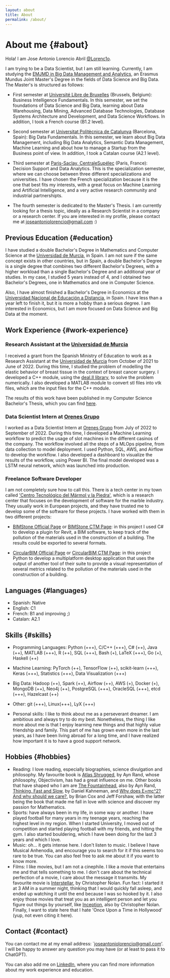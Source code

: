 ```yaml
---
layout: about
title: About
permalink: /about/
---
```


# About me {#about}

Hola! I am Jose Antonio Lorencio Abril [@Lorenc1o](github.com/Lorenc1o). 

I am trying to be a Data Scientist, but I am still learning. Currently, I am studying the [EMJMD in Big Data Management and Analytics](https://bdma.ulb.ac.be/), an Erasmus Mundus Joint Master's Degree in the fields of Data Science and Big Data. The Master's is structured as follows:

- First semester at [Université Libre de Bruxelles](https://www.ulb.be/en) (Brussels, Belgium): Business Intelligence Fundamentals. In this semester, we set the foundations of Data Science and Big Data, learning about Data Warehousing, Data Mining, Advanced Database Technologies, Database Systems Architecture and Development, and Data Science Workflows. In addition, I took a French course (B1.2 level).

- Second semester at [Universitat Politècnica de Catalunya](https://www.upc.edu/en) (Barcelona, Spain): Big Data Fundamentals. In this semester, we learn about Big Data Management, including Big Data Analytics, Semantic Data Management, Machine Learning and about how to manage a Startup from the Business point of view. In addition, I took a Catalan course (A2.1 level).

- Third semester at [Paris-Saclay, CentraleSupélec](https://www.centralesupelec.fr/en) (Paris, France): Decision Support and Data Analytics. This is the specialization semester, where we can choose between three different specializations and universities. I have chosen the French specialization because it is the one that best fits my interests, with a great focus on Machine Learning and Artificial Intelligence, and a very active research community and industrial partnershipts.

- The fourth semester is dedicated to the Master's Thesis. I am currently looking for a thesis topic, ideally as a Research Scientist in a company or a research center. If you are interested in my profile, please contact me at joseantoniolorencio@gmail.com :)

## Previous Education {#education} 

I have studied a double Bachelor's Degree in Mathematics and Computer Science at the [Universidad de Murcia](https://www.um.es/en/web/inicio), in Spain. I am not sure if the same concept exists in other countries, but in Spain, a double Bachelor's Degree is a single degree that combines two different Bachelor's Degrees, with a higher workload than a single Bachelor's Degree and an additional year of studies. In my case, I studied 5 years instead of 4, and I obtained two Bachelor's Degrees, one in Mathematics and one in Computer Science.

Also, I have almost finished a Bachelor's Degree in Economics at the [Universidad Nacional de Educación a Distancia](https://www.uned.es/), in Spain. I have less than a year left to finish it, but it is more a hobby than a serious degree. I am interested in Economics, but I am more focused on Data Science and Big Data at the moment.

## Work Experience {#work-experience} 

### Research Assistant at the [Universidad de Murcia](https://www.um.es/en/web/inicio)

I received a grant from the Spanish Ministry of Education to work as a Research Assistant at the [Universidad de Murcia](https://www.um.es/en/web/inicio) from October of 2021 to June of 2022. During this time, I studied the problem of modelling the elastic behavior of breast tissue in the context of breast cancer surgery. I developed a C++ module, using the [deal.II library](https://www.dealii.org/), to solve the problem numerically. I also developed a MATLAB module to convert stl files into vtk files, which are the input files for the C++ module.

The results of this work have been published in my Computer Science Bachelor's Thesis, which you can find [here](github.com/Lorenc1o/Math_Info_UniversityNotes/ComputerScience/TFG/TFG_FEM.pdf).

### Data Scientist Intern at [Orenes Grupo](https://www.orenesgrupo.com/)

I worked as a Data Scientist Intern at [Orenes Grupo](https://www.orenesgrupo.com/) from July of 2022 to September of 2022. During this time, I developed a Machine Learning workflow to predict the usage of slot machines in the different casinos of the company. The workflow involved all the steps of a MLOps pipeline, from data collection to model deployment. I used Python, SQL, AWS, and Airflow to develop the workflow. I also developed a dashboard to visualize the results of the workflow, using Power BI. The final model developed was a LSTM neural network, which was launched into production.

### Freelance Software Developer

I am not completely sure how to call this. There is a tech center in my town called ['Centro Tecnológico del Mármol y la Piedra'](https://ctmarmol.es/), which is a research center that focuses on the development of software for the marble industry. They usually work in European projects, and they have trusted me to develop some of the software for these projects. I have worked with them in two different projects:

- [BIMStone Official Page](https://www.bimstoneproject.eu/) or [BIMStone CTM Page](https://ctmarmol.es/portfolio/bimstone/#tab-1429109016792-2-9): in this project I used C# to develop a plugin for Revit, a BIM software, to keep track of the pollution of the materials used in the construction of a building. The results could be exported to several formats.

- [CircularBIM Official Page](https://circularbim.eu/) or [CircularBIM CTM Page](https://ctmarmol.es/portfolio/circularbim/): in this project Python to develop a multiplatform desktop application that uses the output of another tool of their suite to provide a visual representation of several metrics related to the pollution of the materials used in the construction of a building.

## Languages {#languages} 

- Spanish: Native
- English: C1
- French: B1 and improving ;)
- Catalan: A2.1

## Skills {#skills} 

- Programming Languages: Python (+++), C/C++ (+++), C# (++), Java (++), MATLAB (+++), R (++), SQL (+++), Bash (+), LaTeX (+++), Go (+), Haskell (++)
- Machine Learning: PyTorch (++), TensorFlow (++), scikit-learn (+++), Keras (+++), Statistics (+++), Data Visualization (+++)
- Big Data: Hadoop (++), Spark (++), Airflow (++), AWS (+), Docker (+), MongoDB (++), Neo4j (++), PostgreSQL (+++), OracleSQL (+++), etcd (+++), Hazelcast (++)
- Other: git (+++), Linux(+++), LyX (+++)

- Personal skills: I like to think about me as a perseverant dreamer. I am ambitious and always try to do my best. Nonetheless, the thing I like more about me is that I enjoy learning new things and that highly value friendship and family. This part of me has grown even more in the last years, as I have been living abroad for a long time, and I have realized how important it is to have a good support network.

## Hobbies {#hobbies} 

- Reading: I love reading, especially biographies, science divulgation and philosophy. My favourite book is [Atlas Shrugged](https://en.wikipedia.org/wiki/Atlas_Shrugged), by Ayn Rand, whose philosophy, Objectivism, has had a great influence on me. Other books that have shaped who I am are [The Fountainhead](https://en.wikipedia.org/wiki/The_Fountainhead), also by Ayn Rand, [Thinking, Fast and Slow](https://en.wikipedia.org/wiki/Thinking,_Fast_and_Slow), by Daniel Kahneman, and [Why does E=mc^2? And why should we care?](https://en.wikipedia.org/wiki/Why_Does_E%3Dmc%5E2%3F_(And_Why_Should_We_Care%3F)), by Brian Cox and Jeff Forshaw, with the latter being the book that made me fall in love with science and discover my passion for Mathematics.
- Sports: have always been in my life, in some way or another. I have played football for many years in my teenage years, reaching the highest level in my region. When I started University, I moved out of competition and started playing football with my friends, and hitting the gym. I also started bouldering, which I have been doing for the last 3 years and which I love.
- Music: oh... it gets intense here. I don't listen to music. I believe I have Musical Anhenodia, and encourage you to search for it if this seems too rare to be true. You can also feel free to ask me about it if you want to know more.
- Films: I like movies, but I am not a cinephile. I like a movie that entertains me and that tells something to me. I don't care about the technical perfection of a movie, I care about the message it transmits. My favourite movie is [Interstellar](https://en.wikipedia.org/wiki/Interstellar_(film)), by Christopher Nolan. Fun fact: I started it at 3 AM in a summer night, thinking that I would quickly fall asleep, and ended up watching it until the end because I was so hooked by it. I also enjoy those movies that treat you as an intelligent person and let you figure out things by yourself, like [Inception](https://en.wikipedia.org/wiki/Inception), also by Christopher Nolan. Finally, I want to state here that I hate 'Once Upon a Time in Hollywood' (yup, not even citing it here).

## Contact {#contact}

You can contact me at my email address: `joseantoniolorencio@gmail.com'. I will be happy to answer any question you may have (or at least to pass it to ChatGPT).

You can also add me on [LinkedIn](https://www.linkedin.com/in/lorencio-abril/), where you can find more information about my work experience and education.